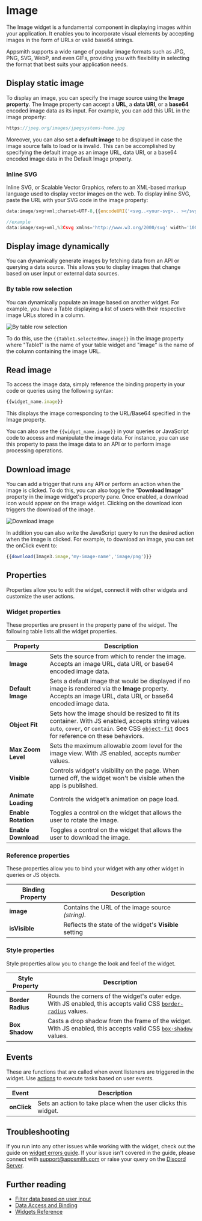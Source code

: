 # Image

The Image widget is a fundamental component in displaying images within your application. It enables you to incorporate visual elements by accepting images in the form of URLs or valid base64 strings. 

Appsmith supports a wide range of popular image formats such as JPG, PNG, SVG, WebP, and even GIFs, providing you with flexibility in selecting the format that best suits your application needs.


<VideoEmbed host="youtube" videoId="jdDcydQ8Ho0" title="How to use Image Widget" caption="How to use Image Widget"/>

## Display static image 

To display an image, you can specify the image source using the **Image property**. The Image property can accept a **URL**, a **data URI**, or a **base64** encoded image data as its input. For example, you can add this URL in the image property:

```js
https://jpeg.org/images/jpegsystems-home.jpg
```

Moreover, you can also set a **default image** to be displayed in case the image source fails to load or is invalid. This can be accomplished by specifying the default image as an image URL, data URI, or a base64 encoded image data in the Default Image property. 

### Inline SVG

Inline SVG, or Scalable Vector Graphics, refers to an XML-based markup language used to display vector images on the web. To display inline SVG, paste the URL with your SVG code in the image property:

```js
data:image/svg+xml;charset=UTF-8,{{encodeURI('<svg..<your-svg>.. ></svg>')}}

//example
data:image/svg+xml,%3Csvg xmlns='http://www.w3.org/2000/svg' width='100' height='100'%3E%3Ccircle cx='50' cy='50' r='40' stroke='green' stroke-width='4' fill='yellow' /%3E%3C/svg%3E
```


## Display image dynamically
You can dynamically generate images by fetching data from an API or querying a data source. This allows you to display images that change based on user input or external data sources.


### By table row selection
You can dynamically populate an image based on another widget. For example, you have a Table displaying a list of users with their respective image URLs stored in a column.

![By table row selection ](</img/imagetable.gif>)

 To do this, use the ```{{Table1.selectedRow.image}}``` in the image property where "Table1" is the name of your table widget and "image" is the name of the column containing the image URL.



## Read image

To access the image data, simply reference the binding property in your code or queries using the following syntax:

```js
{{widget_name.image}}
```

This displays the image corresponding to the URL/Base64 specified in the Image property.

You can also use the ```{{widget_name.image}}``` in your queries or JavaScript code to access and manipulate the image data. For instance, you can use this property to pass the image data to an API or to perform image processing operations.

## Download image
You can add a trigger that runs any API or perform an action when the image is clicked. To do this, you can also toggle the "**Download Image**" property in the image widget's property pane. Once enabled, a download icon would appear on the image widget. Clicking on the download icon triggers the download of the image.


![Download image](</img/download-image-widget.gif>)

In addition you can also write the JavaScript query to run the desired action when the image is clicked. For example, to download an image, you can set the onClick event to:

```js
{{download(Image3.image,'my-image-name','image/png')}}
```
## Properties
Properties allow you to edit the widget, connect it with other widgets and customize the user actions.

### Widget properties
These properties are present in the property pane of the widget. The following table lists all the widget properties.

| Property            | Description                                                                                                                                                                                                                                                   |
| ------------------- | ------------------------------------------------------------------------------------------------------------------------------------------------------------------------------------------------------------------------------------------------------------- |
| **Image**           | Sets the source from which to render the image. Accepts an image URL, data URI, or base64 encoded image data.                                                                                                                                                 |
| **Default Image**   | Sets a default image that would be displayed if no image is rendered via the **Image** property. Accepts an image URL, data URI, or base64 encoded image data.                                                                                                 |
| **Object Fit**      | Sets how the image should be resized to fit its container. With JS enabled, accepts string values `auto`, `cover`, or `contain`. See CSS [`object-fit`](https://developer.mozilla.org/en-US/docs/Web/CSS/object-fit) docs for reference on these behaviors. |
| **Max Zoom Level**  | Sets the maximum allowable zoom level for the image view. With JS enabled, accepts _number_ values.                                                                                                                                                           |
| **Visible**         | Controls widget's visibility on the page. When turned off, the widget won't be visible when the app is published.  |
| **Animate Loading** | Controls the widget’s animation on page load.                          |
| **Enable Rotation** | Toggles a control on the widget that allows the user to rotate the image.                                                                                                                                                                                     |
| **Enable Download** | Toggles a control on the widget that allows the user to download the image.                                                                                                                                                                                   |

### Reference properties
These properties allow you to bind your widget with any other widget in queries or JS objects.

 Binding Property | Description                                                      |
| ---------------- | ---------------------------------------------------------------- |
| **image**        | Contains the URL of the image source _(string)._                 |
| **isVisible**    | Reflects the state of the widget's **Visible** setting |

### Style properties
Style properties allow you to change the look and feel of the widget.

| Style Property    | Description                                                                                                                                                                      |
| ----------------- | -------------------------------------------------------------------------------------------------------------------------------------------------------------------------------- |
| **Border Radius** | Rounds the corners of the widget's outer edge. With JS enabled, this accepts valid CSS [`border-radius`](https://developer.mozilla.org/en-US/docs/Web/CSS/border-radius) values. |
| **Box Shadow**    | Casts a drop shadow from the frame of the widget. With JS enabled, this accepts valid CSS [`box-shadow`](https://developer.mozilla.org/en-US/docs/Web/CSS/box-shadow) values.    |

## Events

These are functions that are called when event listeners are triggered in the widget. Use [actions](/reference/appsmith-framework/widget-actions) to execute tasks based on user events.


| Event       | Description                                                                                                                                                                                                                     |
| ----------- | ------------------------------------------------------------------------------------------------------------------------------------------------------------------------------------------------------------------------------- |
| **onClick** | Sets an action to take place when the user clicks this widget. |


## Troubleshooting

If you run into any other issues while working with the widget, check out the guide on [widget errors guide](/help-and-support/troubleshooting-guide/widget-errors). If your issue isn't covered in the guide, please connect with support@appsmith.com or raise your query on the [Discord Server](https://discord.com/invite/rBTTVJp).


## Further reading

* [Filter data based on user input](/reference/widgets/table#server-side-filter)
* [Data Access and Binding](/core-concepts/data-access-and-binding)
* [Widgets Reference](/reference/widgets)

